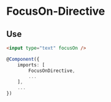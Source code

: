 # FocusOn-Directive

## Use
```html
<input type="text" focusOn />
```

```typescript
@Component({
    imports: [
        FocusOnDirective,
        ...
    ],
    ...
})
```